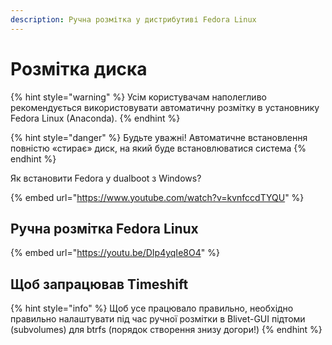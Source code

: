 ```yaml
---
description: Ручна розмітка у дистрибутиві Fedora Linux
---
```


# Розмітка диска

{% hint style="warning" %}
Усім користувачам наполегливо рекомендується використовувати автоматичну розмітку в установнику Fedora Linux (Anaconda).
{% endhint %}

{% hint style="danger" %}
Будьте уважні! Автоматичне встановлення повністю «стирає» диск, на який буде встановлюватися система
{% endhint %}

Як встановити Fedora у dualboot з Windows?

{% embed url="https://www.youtube.com/watch?v=kvnfccdTYQU" %}

## **Ручна розмітка Fedora Linux**

{% embed url="https://youtu.be/DIp4yqIe8O4" %}

## Щоб запрацював Timeshift

{% hint style="info" %}
Щоб усе працювало правильно, необхідно правильно налаштувати під час ручної розмітки в Blivet-GUI підтоми (subvolumes) для btrfs (порядок створення знизу догори!)
{% endhint %}

